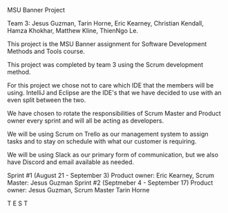MSU Banner Project

Team 3:
Jesus Guzman,
Tarin Horne,
Eric Kearney,
Christian Kendall,
Hamza Khokhar,
Matthew Kline,
ThienNgo Le.


This project is the MSU Banner assignment for Software Development Methods and Tools course. 

This project was completed by team 3 using the Scrum development method.

For this project we chose not to care which IDE that the members will be using. IntelliJ and Eclipse are the IDE's that
we have decided to use with an even split between the two.

We have chosen to rotate the responsibilities of Scrum Master and Product owner every sprint and will all be acting as
developers.

We will be using Scrum on Trello as our management system to assign tasks and to stay on schedule with what our customer
is requiring.

We will be using Slack as our primary form of communication, but we also have Discord and email available as needed. 

Sprint #1 (August 21 - September 3) Product owner: Eric Kearney, Scrum Master: Jesus Guzman
Sprint #2 (Septmeber 4 - September 17) Product owner: Jesus Guzman, Scrum Master Tarin Horne

T E S T